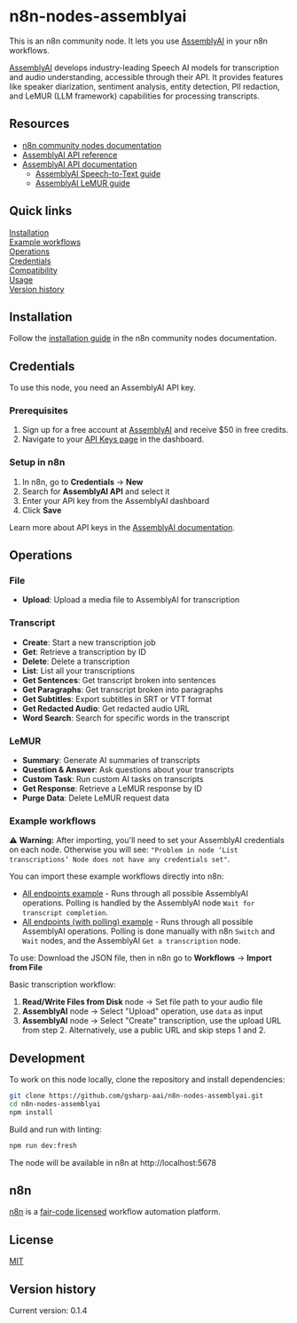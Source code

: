 # n8n-nodes-assemblyai
This is an n8n community node. It lets you use [AssemblyAI](https://www.assemblyai.com/) in your n8n workflows.

[AssemblyAI](https://www.assemblyai.com/) develops industry-leading Speech AI models for transcription and audio understanding, accessible through their API. It provides features like speaker diarization, sentiment analysis, entity detection, PII redaction, and LeMUR (LLM framework) capabilities for processing transcripts.

## Resources
- [n8n community nodes documentation](https://docs.n8n.io/integrations/community-nodes/)
- [AssemblyAI API reference](https://www.assemblyai.com/docs/api-reference)
- [AssemblyAI API documentation](https://www.assemblyai.com/docs)
  - [AssemblyAI Speech-to-Text guide](https://www.assemblyai.com/docs/getting-started/transcribe-an-audio-file)
  - [AssemblyAI LeMUR guide](https://www.assemblyai.com/docs/lemur)

## Quick links
[Installation](#installation)  
[Example workflows](#example-workflows)  
[Operations](#operations)  
[Credentials](#credentials)  
[Compatibility](#compatibility)  
[Usage](#usage)  
[Version history](#version-history)

## Installation

Follow the [installation guide](https://docs.n8n.io/integrations/community-nodes/installation/) in the n8n community nodes documentation.

## Credentials

To use this node, you need an AssemblyAI API key.

### Prerequisites

1. Sign up for a free account at [AssemblyAI](https://www.assemblyai.com/) and receive $50 in free credits.
2. Navigate to your [API Keys page](https://www.assemblyai.com/dashboard/api-keys) in the dashboard.

### Setup in n8n

1. In n8n, go to **Credentials** → **New**
2. Search for **AssemblyAI API** and select it
3. Enter your API key from the AssemblyAI dashboard
4. Click **Save**

Learn more about API keys in the [AssemblyAI documentation](https://www.assemblyai.com/docs/deployment/account-management#api-keys).

## Operations

### File

- **Upload**: Upload a media file to AssemblyAI for transcription

### Transcript

- **Create**: Start a new transcription job
- **Get**: Retrieve a transcription by ID
- **Delete**: Delete a transcription
- **List**: List all your transcriptions
- **Get Sentences**: Get transcript broken into sentences
- **Get Paragraphs**: Get transcript broken into paragraphs
- **Get Subtitles**: Export subtitles in SRT or VTT format
- **Get Redacted Audio**: Get redacted audio URL
- **Word Search**: Search for specific words in the transcript

### LeMUR

- **Summary**: Generate AI summaries of transcripts
- **Question & Answer**: Ask questions about your transcripts
- **Custom Task**: Run custom AI tasks on transcripts
- **Get Response**: Retrieve a LeMUR response by ID
- **Purge Data**: Delete LeMUR request data

### Example workflows

⚠️ **Warning:** After importing, you'll need to set your AssemblyAI credentials on each node. Otherwise you will see: `"Problem in node ‘List transcriptions‘ Node does not have any credentials set"`.

You can import these example workflows directly into n8n:

- [All endpoints example](./examples/all-endpoints.json) - Runs through all possible AssemblyAI operations. Polling is handled by the AssemblyAI node `Wait for transcript completion`.
- [All endpoints (with polling) example](./examples/all-endpoints-with-polling.json) - Runs through all possible AssemblyAI operations. Polling is done manually with n8n `Switch` and `Wait` nodes, and the AssemblyAI `Get a transcription` node.

To use: Download the JSON file, then in n8n go to **Workflows** → **Import from File**

Basic transcription workflow:

1. **Read/Write Files from Disk** node → Set file path to your audio file
2. **AssemblyAI** node → Select "Upload" operation, use `data` as input
3. **AssemblyAI** node → Select "Create" transcription, use the upload URL from step 2. Alternatively, use a public URL and skip steps 1 and 2.

## Development

To work on this node locally, clone the repository and install dependencies:

```bash
git clone https://github.com/gsharp-aai/n8n-nodes-assemblyai.git
cd n8n-nodes-assemblyai
npm install
```

Build and run with linting:

```bash
npm run dev:fresh
```

The node will be available in n8n at http://localhost:5678

## n8n
[n8n](https://n8n.io/) is a [fair-code licensed](https://docs.n8n.io/reference/license/) workflow automation platform.

## License

[MIT](LICENSE.md)

## Version history

Current version: 0.1.4

